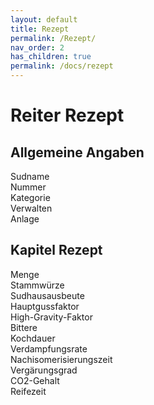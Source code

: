 ```yaml
---
layout: default
title: Rezept
permalink: /Rezept/
nav_order: 2
has_children: true
permalink: /docs/rezept
---
```


# Reiter Rezept

## Allgemeine Angaben
Sudname  
Nummer  
Kategorie  
Verwalten  
Anlage  

## Kapitel Rezept
Menge  
Stammwürze  
Sudhausausbeute  
Hauptgussfaktor  
High-Gravity-Faktor  
Bittere  
Kochdauer  
Verdampfungsrate  
Nachisomerisierungszeit  
Vergärungsgrad  
CO2-Gehalt  
Reifezeit  